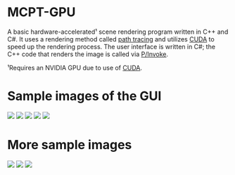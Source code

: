 # MCPT-GPU
A basic hardware-accelerated¹ scene rendering program written in C++ and C#. It uses a rendering method called [path tracing](https://en.wikipedia.org/wiki/Path_tracing) and utilizes [CUDA](https://developer.nvidia.com/cuda-toolkit) to speed up the rendering process. The user interface is written in C#; the C++ code that renders the image is called via [P/Invoke](https://docs.microsoft.com/en-us/dotnet/standard/native-interop/pinvoke).

¹Requires an NVIDIA GPU due to use of [CUDA](https://developer.nvidia.com/cuda-toolkit).
# Sample images of the GUI
![](https://i.imgur.com/JgX4rSM.png)
![](https://i.imgur.com/XJghuTl.png)
![](https://i.imgur.com/W4wUX3A.png)
![](https://i.imgur.com/ZUojJ4W.png)
![](https://i.imgur.com/mFQo0Jl.png)
# More sample images
![](https://i.imgur.com/8fGlpHf.png)
![](https://i.imgur.com/FyEkpBi.png)
![](https://i.imgur.com/b5l1MBm.png)
